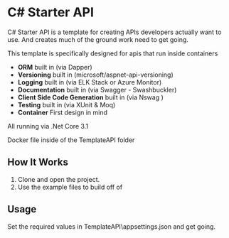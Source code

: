 # C# Starter API

C# Starter API is a template for creating APIs developers actually want to use. And creates much of the ground work need to get going.

This template is specifically designed for apis that run inside containers

* **ORM** built in (via Dapper)
* **Versioning** built in (microsoft/aspnet-api-versioning)
* **Logging** built in (via ELK Stack or Azure Monitor)
* **Documentation** built in (via Swagger - Swashbuckler)
* **Client Side Code Generation** built in (via Nswag )
* **Testing** built in (via XUnit & Moq)
* **Container** First design in mind


All running via .Net Core 3.1

Docker file inside of the TemplateAPI folder

## How It Works

1. Clone and open the project.
2. Use the example files to build off of

## Usage

Set the required values in TemplateAPI\appsettings.json
and get going.
